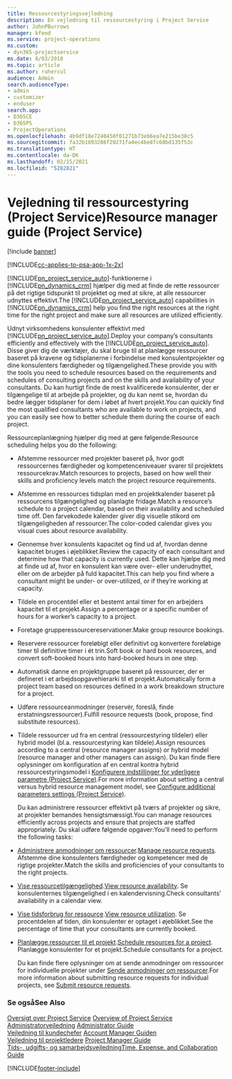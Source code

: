 ```yaml
---
title: Ressourcestyringsvejledning
description: En vejledning til ressourcestyring i Project Service
author: JohnPBurrows
manager: kfend
ms.service: project-operations
ms.custom:
- dyn365-projectservice
ms.date: 8/03/2018
ms.topic: article
ms.author: ruhercul
audience: Admin
search.audienceType:
- admin
- customizer
- enduser
search.app:
- D365CE
- D365PS
- ProjectOperations
ms.openlocfilehash: 4b9df18e7240450f01271b73eb6ea7e215be38c5
ms.sourcegitcommit: fa32b1893286f20271fa4ec4be8fc68bd135f53c
ms.translationtype: HT
ms.contentlocale: da-DK
ms.lasthandoff: 02/15/2021
ms.locfileid: "5282821"
---
```

# <a name="resource-manager-guide-project-service"></a><span data-ttu-id="968cf-103">Vejledning til ressourcestyring (Project Service)</span><span class="sxs-lookup"><span data-stu-id="968cf-103">Resource manager guide (Project Service)</span></span>

[!include [banner](../includes/psa-now-project-operations.md)]

[!INCLUDE[cc-applies-to-psa-app-1x-2x](../includes/cc-applies-to-psa-app-1x-2x.md)]

<span data-ttu-id="968cf-104">[!INCLUDE[pn_project_service_auto](../includes/pn-project-service-auto.md)]-funktionerne i [!INCLUDE[pn_dynamics_crm](../includes/pn-dynamics-crm.md)] hjælper dig med at finde de rette ressourcer på det rigtige tidspunkt til projektet og med at sikre, at alle ressourcer udnyttes effektivt.</span><span class="sxs-lookup"><span data-stu-id="968cf-104">The [!INCLUDE[pn_project_service_auto](../includes/pn-project-service-auto.md)] capabilities in [!INCLUDE[pn_dynamics_crm](../includes/pn-dynamics-crm.md)] help you find the right resources at the right time for the right project and make sure all resources are utilized efficiently.</span></span>  
  
 <span data-ttu-id="968cf-105">Udnyt virksomhedens konsulenter effektivt med [!INCLUDE[pn_project_service_auto](../includes/pn-project-service-auto.md)].</span><span class="sxs-lookup"><span data-stu-id="968cf-105">Deploy your company’s consultants efficiently and effectively with the [!INCLUDE[pn_project_service_auto](../includes/pn-project-service-auto.md)].</span></span> <span data-ttu-id="968cf-106">Disse giver dig de værktøjer, du skal bruge til at planlægge ressourcer baseret på kravene og tidsplanerne i forbindelse med konsulentprojekter og dine konsulenters færdigheder og tilgængelighed.</span><span class="sxs-lookup"><span data-stu-id="968cf-106">These provide you with the tools you need to schedule resources based on the requirements and schedules of consulting projects and on the skills and availability of your consultants.</span></span> <span data-ttu-id="968cf-107">Du kan hurtigt finde de mest kvalificerede konsulenter, der er tilgængelige til at arbejde på projekter, og du kan nemt se, hvordan du bedre lægger tidsplaner for dem i løbet af hvert projekt.</span><span class="sxs-lookup"><span data-stu-id="968cf-107">You can quickly find the most qualified consultants who are available to work on projects, and you can easily see how to better schedule them during the course of each project.</span></span>  
  
 <span data-ttu-id="968cf-108">Ressourceplanlægning hjælper dig med at gøre følgende:</span><span class="sxs-lookup"><span data-stu-id="968cf-108">Resource scheduling helps you do the following:</span></span>  
  
- <span data-ttu-id="968cf-109">Afstemme ressourcer med projekter baseret på, hvor godt ressourcernes færdigheder og kompetenceniveauer svarer til projektets ressourcekrav.</span><span class="sxs-lookup"><span data-stu-id="968cf-109">Match resources to projects, based on how well their skills and proficiency levels match the project resource requirements.</span></span>  
  
- <span data-ttu-id="968cf-110">Afstemme en ressources tidsplan med en projektkalender baseret på ressourcens tilgængelighed og planlagte fridage.</span><span class="sxs-lookup"><span data-stu-id="968cf-110">Match a resource’s schedule to a project calendar, based on their availability and scheduled time off.</span></span> <span data-ttu-id="968cf-111">Den farvekodede kalender giver dig visuelle stikord om tilgængeligheden af ressourcer.</span><span class="sxs-lookup"><span data-stu-id="968cf-111">The color-coded calendar gives you visual cues about resource availability.</span></span>  
  
- <span data-ttu-id="968cf-112">Gennemse hver konsulents kapacitet og find ud af, hvordan denne kapacitet bruges i øjeblikket.</span><span class="sxs-lookup"><span data-stu-id="968cf-112">Review the capacity of each consultant and determine how that capacity is currently used.</span></span> <span data-ttu-id="968cf-113">Dette kan hjælpe dig med at finde ud af, hvor en konsulent kan være over- eller underudnyttet, eller om de arbejder på fuld kapacitet.</span><span class="sxs-lookup"><span data-stu-id="968cf-113">This can help you find where a consultant might be under- or over-utilized, or if they’re working at capacity.</span></span>  
  
- <span data-ttu-id="968cf-114">Tildele en procentdel eller et bestemt antal timer for en arbejders kapacitet til et projekt.</span><span class="sxs-lookup"><span data-stu-id="968cf-114">Assign a percentage or a specific number of hours for a worker’s capacity to a project.</span></span>  
  
- <span data-ttu-id="968cf-115">Foretage grupperessourcereservationer.</span><span class="sxs-lookup"><span data-stu-id="968cf-115">Make group resource bookings.</span></span>  
  
- <span data-ttu-id="968cf-116">Reservere ressourcer foreløbigt eller definitivt og konvertere foreløbige timer til definitive timer i ét trin.</span><span class="sxs-lookup"><span data-stu-id="968cf-116">Soft book or hard book resources, and convert soft-booked hours into hard-booked hours in one step.</span></span>  
  
- <span data-ttu-id="968cf-117">Automatisk danne en projektgruppe baseret på ressourcer, der er defineret i et arbejdsopgavehierarki til et projekt.</span><span class="sxs-lookup"><span data-stu-id="968cf-117">Automatically form a project team based on resources defined in a work breakdown structure for a project.</span></span>  
  
- <span data-ttu-id="968cf-118">Udføre ressourceanmodninger (reservér, foreslå, finde erstatningsressourcer).</span><span class="sxs-lookup"><span data-stu-id="968cf-118">Fulfill resource requests (book, propose, find substitute resources).</span></span>  
  
- <span data-ttu-id="968cf-119">Tildele ressourcer ud fra en central (ressourcestyring tildeler) eller hybrid model (bl.a. ressourcestyring kan tildele).</span><span class="sxs-lookup"><span data-stu-id="968cf-119">Assign resources according to a central (resource manager assigns) or hybrid model (resource manager and other managers can assign).</span></span> <span data-ttu-id="968cf-120">Du kan finde flere oplysninger om konfiguration af en central kontra hybrid ressourcestyringsmodel i [Konfigurere indstillinger for yderligere parametre (Project Service)](../psa/configure-additional-parameters-settings.md).</span><span class="sxs-lookup"><span data-stu-id="968cf-120">For more information about setting a central versus hybrid resource management model, see [Configure additional parameters settings (Project Service)](../psa/configure-additional-parameters-settings.md).</span></span>  
  
  <span data-ttu-id="968cf-121">Du kan administrere ressourcer effektivt på tværs af projekter og sikre, at projekter bemandes hensigtsmæssigt.</span><span class="sxs-lookup"><span data-stu-id="968cf-121">You can manage resources efficiently across projects and ensure that projects are staffed appropriately.</span></span> <span data-ttu-id="968cf-122">Du skal udføre følgende opgaver:</span><span class="sxs-lookup"><span data-stu-id="968cf-122">You’ll need to perform the following tasks:</span></span>  
  
- <span data-ttu-id="968cf-123">[Administrere anmodninger om ressourcer](../psa/manage-resource-requests.md).</span><span class="sxs-lookup"><span data-stu-id="968cf-123">[Manage resource requests](../psa/manage-resource-requests.md).</span></span> <span data-ttu-id="968cf-124">Afstemme dine konsulenters færdigheder og kompetencer med de rigtige projekter.</span><span class="sxs-lookup"><span data-stu-id="968cf-124">Match the skills and proficiencies of your consultants to the right projects.</span></span>  
  
- <span data-ttu-id="968cf-125">[Vise ressourcetilgængelighed](../psa/view-resource-availability.md).</span><span class="sxs-lookup"><span data-stu-id="968cf-125">[View resource availability](../psa/view-resource-availability.md).</span></span> <span data-ttu-id="968cf-126">Se konsulenternes tilgængelighed i en kalendervisning.</span><span class="sxs-lookup"><span data-stu-id="968cf-126">Check consultants’ availability in a calendar view.</span></span>  
  
- <span data-ttu-id="968cf-127">[Vise tidsforbrug for ressource](../psa/view-resource-utilization.md).</span><span class="sxs-lookup"><span data-stu-id="968cf-127">[View resource utilization](../psa/view-resource-utilization.md).</span></span> <span data-ttu-id="968cf-128">Se procentdelen af tiden, din konsulenter er optaget i øjeblikket.</span><span class="sxs-lookup"><span data-stu-id="968cf-128">See the percentage of time that your consultants are currently booked.</span></span>  
  
- <span data-ttu-id="968cf-129">[Planlægge ressourcer til et projekt](../psa/schedule-resources-project.md).</span><span class="sxs-lookup"><span data-stu-id="968cf-129">[Schedule resources for a project](../psa/schedule-resources-project.md).</span></span> <span data-ttu-id="968cf-130">Planlægge konsulenter for et projekt.</span><span class="sxs-lookup"><span data-stu-id="968cf-130">Schedule consultants for a project.</span></span>  
  
  <span data-ttu-id="968cf-131">Du kan finde flere oplysninger om at sende anmodninger om ressourcer for individuelle projekter under [Sende anmodninger om ressourcer](../psa/submit-resource-requests.md).</span><span class="sxs-lookup"><span data-stu-id="968cf-131">For more information about submitting resource requests for individual projects, see [Submit resource requests](../psa/submit-resource-requests.md).</span></span>  
  
### <a name="see-also"></a><span data-ttu-id="968cf-132">Se også</span><span class="sxs-lookup"><span data-stu-id="968cf-132">See Also</span></span>  
 <span data-ttu-id="968cf-133">[Oversigt over Project Service](../psa/overview.md) </span><span class="sxs-lookup"><span data-stu-id="968cf-133">[Overview of Project Service](../psa/overview.md) </span></span>  
 <span data-ttu-id="968cf-134">[Administratorvejledning](../psa/admin-guide.md) </span><span class="sxs-lookup"><span data-stu-id="968cf-134">[Administrator Guide](../psa/admin-guide.md) </span></span>  
 <span data-ttu-id="968cf-135">[Vejledning til kundechefer](../psa/account-manager-guide.md) </span><span class="sxs-lookup"><span data-stu-id="968cf-135">[Account Manager Guiden](../psa/account-manager-guide.md) </span></span>  
 <span data-ttu-id="968cf-136">[Vejledning til projektledere](../psa/project-manager-guide.md) </span><span class="sxs-lookup"><span data-stu-id="968cf-136">[Project Manager Guide](../psa/project-manager-guide.md) </span></span>  
 [<span data-ttu-id="968cf-137">Tids-, udgifts- og samarbejdsvejledning</span><span class="sxs-lookup"><span data-stu-id="968cf-137">Time, Expense, and Collaboration Guide</span></span>](../psa/time-expense-collaboration-guide.md)


[!INCLUDE[footer-include](../includes/footer-banner.md)]